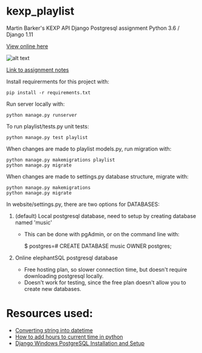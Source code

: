 # kexp_playlist

Martin Barker's KEXP API Django Postgresql assignment
Python 3.6 / Django 1.11

[View online here](https://kexpplaylist.herokuapp.com/playlist/)

![alt text](https://i.imgur.com/BwtI0rg.jpg)

[Link to assignment notes](https://docs.google.com/document/d/1U8i8A3GFNNkbVOUFxVq2UWR28rAV4F0ekLSRpYAbQtY/edit?usp=sharing)

Install requirerments for this project with:

    pip install -r requirements.txt

Run server locally with:

    python manage.py runserver

To run playlist/tests.py unit tests:

    python manage.py test playlist


    

When changes are made to playlist models.py, run migration with:

    python manage.py makemigrations playlist
    python manage.py migrate

When changes are made to settings.py database structure, migrate with:

    python manage.py makemigrations
    python manage.py migrate

In website/settings.py, there are two options for DATABASES:

1. (default) Local postgresql database, need to setup by creating database named 'music'
    * This can be done with pgAdmin, or on the command line with:
        
        $ postgres=# CREATE DATABASE music OWNER postgres;
  
2. Online elephantSQL postgresql database 
    * Free hosting plan, so slower connection time, but doesn't require downloading postgresql locally.
    * Doesn't work for testing, since the free plan doesn't allow you to create new databases.

# Resources used:
- [Converting string into datetime](https://stackoverflow.com/questions/466345/converting-string-into-datetime)
- [How to add hours to current time in python](https://stackoverflow.com/questions/13685201/how-to-add-hours-to-current-time-in-python)
- [Django Windows PostgreSQL Installation and Setup](https://www.thecrazyprogrammer.com/2019/01/django-postgresql-installation-and-setup.html)


